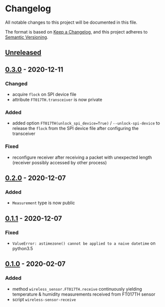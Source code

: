 # Changelog
All notable changes to this project will be documented in this file.

The format is based on [Keep a Changelog](https://keepachangelog.com/en/1.0.0/),
and this project adheres to [Semantic Versioning](https://semver.org/spec/v2.0.0.html).

## [Unreleased]

## [0.3.0] - 2020-12-11
### Changed
- acquire `flock` on SPI device file
- attribute `FT017TH.transceiver` is now private

### Added
- added option `FT017TH(unlock_spi_device=True)` / `--unlock-spi-device`
  to release the `flock` from the SPI device file after configuring the transceiver

### Fixed
- reconfigure receiver after receiving a packet with unexpected length
  (receiver possibly accessed by other process)

## [0.2.0] - 2020-12-07
### Added
- `Measurement` type is now public

## [0.1.1] - 2020-12-07
### Fixed
- `ValueError: astimezone() cannot be applied to a naive datetime` on python3.5

## [0.1.0] - 2020-02-07
### Added
- method `wireless_sensor.FT017TH.receive` continuously yielding
  temperature & humidity measurements received from FT017TH sensor
- script `wireless-sensor-receive`

[Unreleased]: https://github.com/fphammerle/wireless-sensor/compare/v0.3.0...HEAD
[0.3.0]: https://github.com/fphammerle/wireless-sensor/compare/v0.2.0...v0.3.0
[0.2.0]: https://github.com/fphammerle/wireless-sensor/compare/v0.1.1...v0.2.0
[0.1.1]: https://github.com/fphammerle/wireless-sensor/compare/v0.1.0...v0.1.1
[0.1.0]: https://github.com/fphammerle/wireless-sensor/releases/tag/v0.1.0
